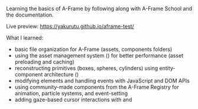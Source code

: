 Learning the basics of A-Frame by following along with A-Frame School and the documentation.

Live preview: https://yakurutu.github.io/aframe-test/

What I learned:
- basic file organization for A-Frame (assets, components folders)
- using the asset management system (<a-assets>) for better performance (asset preloading and caching)
- reconstructing primitives (boxes, spheres, cylinders) using entity-component architecture (<a-entity>)
- modifying elements and handling events with JavaScript and DOM APIs
- using community-made components from the A-Frame Registry for animation, particle systems, and event-setting
- adding gaze-based cursor interactions with <a-camera> and <a-cursor>
